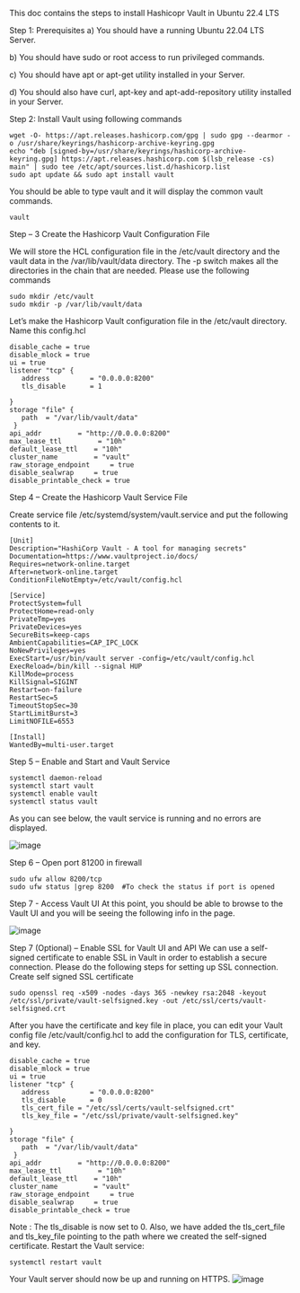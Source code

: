 This doc contains the steps to install Hashicopr Vault in Ubuntu 22.4 LTS

Step 1: Prerequisites
a) You should have a running Ubuntu 22.04 LTS Server.

b) You should have sudo or root access to run privileged commands.

c) You should have apt or apt-get utility installed in your Server.

d) You should also have curl, apt-key and apt-add-repository utility installed in your Server.

Step 2: Install Vault using following commands
```
wget -O- https://apt.releases.hashicorp.com/gpg | sudo gpg --dearmor -o /usr/share/keyrings/hashicorp-archive-keyring.gpg 
echo "deb [signed-by=/usr/share/keyrings/hashicorp-archive-keyring.gpg] https://apt.releases.hashicorp.com $(lsb_release -cs) main" | sudo tee /etc/apt/sources.list.d/hashicorp.list
sudo apt update && sudo apt install vault
```
You should be able to type vault and it will display the common vault commands.
```
vault
```
Step – 3 Create the Hashicorp Vault Configuration File

We will store the HCL configuration file in the /etc/vault directory and the vault data in the /var/lib/vault/data directory. The -p switch makes all the directories in the chain that are needed.
Please use the following commands
```
sudo mkdir /etc/vault
sudo mkdir -p /var/lib/vault/data
```
Let’s make the Hashicorp Vault configuration file in the /etc/vault directory. Name this config.hcl
```
disable_cache = true
disable_mlock = true
ui = true
listener "tcp" {
   address          = "0.0.0.0:8200"
   tls_disable      = 1
    
}
storage "file" {
   path  = "/var/lib/vault/data"
 }
api_addr         = "http://0.0.0.0:8200"
max_lease_ttl         = "10h"
default_lease_ttl    = "10h"
cluster_name         = "vault"
raw_storage_endpoint     = true
disable_sealwrap     = true
disable_printable_check = true
```
Step 4 – Create the Hashicorp Vault Service File

Create service file /etc/systemd/system/vault.service and put the following contents to it.
```
[Unit]
Description="HashiCorp Vault - A tool for managing secrets"
Documentation=https://www.vaultproject.io/docs/
Requires=network-online.target
After=network-online.target
ConditionFileNotEmpty=/etc/vault/config.hcl

[Service]
ProtectSystem=full
ProtectHome=read-only
PrivateTmp=yes
PrivateDevices=yes
SecureBits=keep-caps
AmbientCapabilities=CAP_IPC_LOCK
NoNewPrivileges=yes
ExecStart=/usr/bin/vault server -config=/etc/vault/config.hcl
ExecReload=/bin/kill --signal HUP 
KillMode=process
KillSignal=SIGINT
Restart=on-failure
RestartSec=5
TimeoutStopSec=30
StartLimitBurst=3
LimitNOFILE=6553

[Install]
WantedBy=multi-user.target
```
Step 5 – Enable and Start and Vault Service
```
systemctl daemon-reload
systemctl start vault
systemctl enable vault
systemctl status vault
```
As you can see below, the vault service is running and no errors are displayed.

![image](https://github.com/techielins/Installation_Docs/assets/68058598/6c488869-0164-4d2a-8a94-3d6f77f88a64)

Step 6 – Open port 81200 in firewall
```
sudo ufw allow 8200/tcp
sudo ufw status |grep 8200  #To check the status if port is opened
```
Step 7 - Access Vault UI
At this point, you should be able to browse to the Vault UI and you will be seeing the following info in the page.

![image](https://github.com/techielins/Installation_Docs/assets/68058598/2c71f45e-5fa9-4581-a720-bf76788f33b0)

Step 7 (Optional) – Enable SSL for Vault UI and API
We can use a self-signed certificate to enable SSL in Vault in order to establish a secure connection. Please do the following steps for setting up SSL connection.
Create self signed SSL certificate
```
sudo openssl req -x509 -nodes -days 365 -newkey rsa:2048 -keyout /etc/ssl/private/vault-selfsigned.key -out /etc/ssl/certs/vault-selfsigned.crt
```
After you have the certificate and key file in place, you can edit your Vault config file /etc/vault/config.hcl to add the configuration for TLS, certificate, and key.
```
disable_cache = true
disable_mlock = true
ui = true
listener "tcp" {
   address          = "0.0.0.0:8200"
   tls_disable      = 0
   tls_cert_file = "/etc/ssl/certs/vault-selfsigned.crt"
   tls_key_file = "/etc/ssl/private/vault-selfsigned.key"

}
storage "file" {
   path  = "/var/lib/vault/data"
 }
api_addr         = "http://0.0.0.0:8200"
max_lease_ttl         = "10h"
default_lease_ttl    = "10h"
cluster_name         = "vault"
raw_storage_endpoint     = true
disable_sealwrap     = true
disable_printable_check = true
```
Note : The tls_disable is now set to 0. Also, we have added the tls_cert_file and tls_key_file pointing to the path where we created the self-signed certificate.
Restart the Vault service:
```
systemctl restart vault
```
Your Vault server should now be up and running on HTTPS.
![image](https://github.com/techielins/Installation_Docs/assets/68058598/45a85f76-303b-4a84-b60e-948ca54070f2)














 
